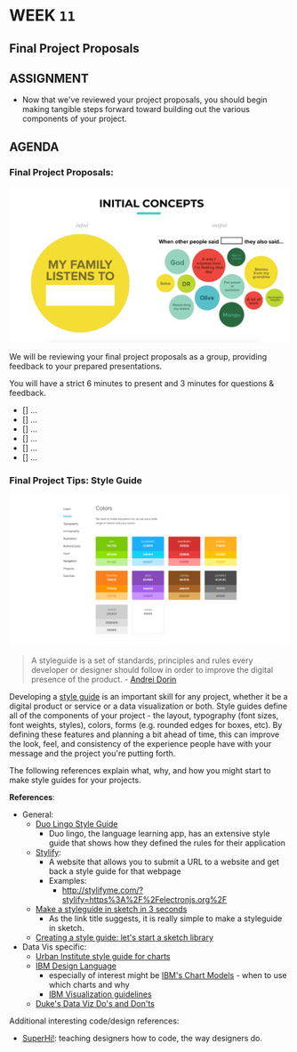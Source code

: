 # WEEK `11`
## Final Project Proposals 

## ASSIGNMENT

* Now that we've reviewed your project proposals, you should begin making tangible steps forward toward building out the various components of your project. 


## AGENDA

### Final Project Proposals:

![Danielle's Proposal image](assets/images/dh-proposal.png)

We will be reviewing your final project proposals as a group, providing feedback to your prepared presentations. 

You will have a strict 6 minutes to present and 3 minutes for questions & feedback. 

  * [] ...
  * [] ...
  * [] ...
  * [] ...
  * [] ...
  * [] ...

### Final Project Tips: Style Guide

![duo lingo style guide](assets/images/duo-sg.png)

> A styleguide is a set of standards, principles and rules every developer or designer should follow in order to improve the digital presence of the product. - [Andrei Dorin](https://medium.muz.li/how-to-create-a-style-guide-from-scratch-tips-and-tricks-e00f25b423bf)

Developing a [style guide](https://en.wikipedia.org/wiki/Style_guide) is an important skill for any project, whether it be a digital product or service or a data visualization or both. Style guides define all of the components of your project - the layout, typography (font sizes, font weights, styles), colors, forms (e.g. rounded edges for boxes, etc). By defining these features and planning a bit ahead of time, this can improve the look, feel, and consistency of the experience people have with your message and the project you're putting forth.

The following references explain what, why, and how you might start to make style guides for your projects.

**References**:

* General:
  * [Duo Lingo Style Guide](https://www.duolingo.com/design/)
    * Duo lingo, the language learning app, has an extensive style guide that shows how they defined the rules for their application
  * [Stylify](stylifyme.com/): 
    * A website that allows you to submit a URL to a website and get back a style guide for that webpage
    * Examples:
      * http://stylifyme.com/?stylify=https%3A%2F%2Felectronjs.org%2F
  * [Make a styleguide in sketch in 3 seconds](https://blog.prototypr.io/how-to-create-design-styleguide-in-sketch-for-3-seconds-23aabd6a5f85)
    * As the link title suggests, it is really simple to make a styleguide in sketch.
  * [Creating a style guide: let's start a sketch library](https://medium.com/sketch-app-sources/lets-start-a-sketch-library-12a7882faeb0)
* Data Vis specific:
  * [Urban Institute style guide for charts](http://urbaninstitute.github.io/graphics-styleguide/)
  * [IBM Design Language](https://www.ibm.com/design/language/experience/data-visualization/)
    * especially of interest might be [IBM's Chart Models](https://www.ibm.com/design/language/experience/data-visualization/chart-models/) - when to use which charts and why
    * [IBM Visualization guidelines](https://www.ibm.com/design/language/experience/data-visualization/visualization/)
  * [Duke's Data Viz Do's and Don'ts](https://guides.library.duke.edu/datavis/topten)

Additional interesting code/design references:

* [SuperHi!](https://twitter.com/superhi_): teaching designers how to code, the way designers do.



<!-- - Week 11: Synthesis I
  - Viz workflow:
    - wireframe
    - design
    - prototype
    - develop
    - iterate
    - collaborate
  - Alternative visualizations
    - "it doesn't always have to be on the web"
  -Assignment:
    - final project proposal -->


